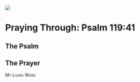 <img class="intro-right" src="/images/art-paris-psalter.jpg">

<style>
  li {list-style-type: none;}
  p + ul {
    margin-top: -18px;
}
</style>

# Praying Through: Psalm 119:41

## The Psalm

## The Prayer

<div style="font-variant: small-caps;">
My Living Word
</div>
